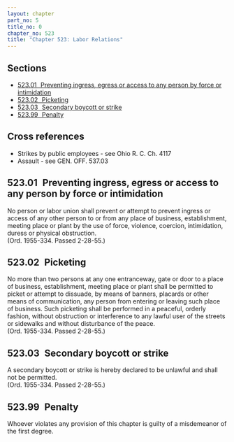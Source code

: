 ```yaml
---
layout: chapter
part_no: 5
title_no: 0
chapter_no: 523
title: "Chapter 523: Labor Relations"
---
```


## Sections

* [523.01   Preventing ingress, egress or access to any person by force or intimidation](#52301-preventing-ingress-egress-or-access-to-any-person-by-force-or-intimidation)
* [523.02   Picketing](#52302-picketing)
* [523.03   Secondary boycott or strike](#52303-secondary-boycott-or-strike)
* [523.99   Penalty](#52399-penalty)

## Cross references

* Strikes by public employees - see Ohio R. C. Ch. 4117
* Assault - see GEN. OFF. 537.03

## 523.01   Preventing ingress, egress or access to any person by force or intimidation

No person or labor union shall prevent or attempt to prevent ingress or
access of any other person to or from any place of business, establishment,
meeting place or plant by the use of force, violence, coercion, intimidation,
duress or physical obstruction.  
(Ord. 1955-334. Passed 2-28-55.)

## 523.02   Picketing

No more than two persons at any one entranceway, gate or door to a place of
business, establishment, meeting place or plant shall be permitted to picket or
attempt to dissuade, by means of banners, placards or other means of
communication, any person from entering or leaving such place of business. Such
picketing shall be performed in a peaceful, orderly fashion, without
obstruction or interference to any lawful user of the streets or sidewalks and
without disturbance of the peace.  
(Ord. 1955-334. Passed 2-28-55.)

## 523.03   Secondary boycott or strike

A secondary boycott or strike is hereby declared to be unlawful and shall
not be permitted.  
(Ord. 1955-334. Passed 2-28-55.)

## 523.99   Penalty

Whoever violates any provision of this chapter is guilty of a misdemeanor of
the first degree.

